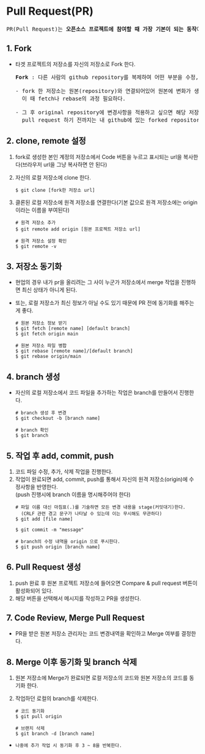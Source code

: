 # Pull Request(PR)
<pre>
PR(Pull Request)는 <b>오픈소스 프로젝트에 참여할 때 가장 기본이 되는 동작</b>이다.
</pre>
## 1. Fork
 - 타겟 프로젝트의 저장소를 자신의 저장소로 Fork 한다.
 
   <pre>
   <b>Fork</b> : 다른 사람의 github repository를 복제하여 어떤 부분을 수정, 추가, 삭제를 용이하도록 해주는 복제기능

   - fork 한 저장소는 원본(repository)와 연결되어있어 원본에 변화가 생기면 그대로 forked된 repository로 반영할 수 있다. 
     이 때 fetch나 rebase의 과정 필요하다.

   - 그 후 original repository에 변경사항을 적용하고 싶으면 해당 저장소에 pull request를 해야한다.
     pull request 하기 전까지는 내 github에 있는 forked repository에만 change만 적용된다.
   </pre>
## 2. clone, remote 설정
1. fork로 생성한 본인 계정의 저장소에서 Code 버튼을 누르고 표시되는 url을 복사한다(브라우저 url을 그냥 복사하면 안 된다)
2. 자신의 로컬 저장소에 clone 한다.

    ```
    $ git clone [fork한 저장소 url]
    ```
3. 클론된 로컬 저장소에 원격 저장소를 연결한다(기본 값으로 원격 저장소에는 origin 이라는 이름을 부여된다)

    ```
    # 원격 저장소 추가
    $ git remote add origin [원본 프로젝트 저장소 url]
    
    # 원격 저장소 설정 확인
    $ git remote -v
    ```
## 3. 저장소 동기화 
 - 현업의 경우 내가 pr을 올리려는 그 사이 누군가 저장소에서 merge 작업을 진행하면 최신 상태가 아니게 된다.
 - 또는, 로컬 저장소가 최신 정보가 아닐 수도 있기 때문에 PR 전에 동기화를 해주는 게 좋다.
 
    ```
    # 원본 저장소 정보 받기
    $ git fetch [remote name] [default branch]
    $ git fetch origin main
    
    # 원본 저장소 파일 병합
    $ git rebase [remote name]/[default branch]
    $ git rebase origin/main
    ```

## 4. branch 생성
 - 자신의 로컬 저장소에서 코드 파일을 추가하는 작업은 branch를 만들어서 진행한다.

    ```
    # branch 생성 후 변경
    $ git checkout -b [branch name]
    
    # branch 확인
    $ git branch
    ```
## 5. 작업 후 add, commit, push
1. 코드 파일 수정, 추가, 삭제 작업을 진행한다.
2. 작업이 완료되면 add, commit, push를 통해서 자신의 원격 저장소(origin)에 수정사항을 반영한다.</br>
   (push 진행시에 branch 이름을 명시해주어야 한다)
    ```
    # 파일 이름 대신 마침표(.)를 기술하면 모든 변경 내용을 stage(커밋대기)한다.
      (CRLF 관련 경고 문구가 나타날 수 있는데 이는 무시해도 무관하다)
    $ git add [file name]

    $ git commit -m "message"

    # branch의 수정 내역을 origin 으로 푸시한다.
    $ git push origin [branch name]
    ```
## 6. Pull Request 생성
1. push 완료 후 원본 프로젝트 저장소에 들어오면 Compare & pull request 버튼이 활성화되어 있다.
2. 해당 버튼을 선택해서 메시지를 작성하고 PR을 생성한다.
## 7. Code Review, Merge Pull Request
 - PR을 받은 원본 저장소 관리자는 코드 변경내역을 확인하고 Merge 여부를 결정한다.
## 8. Merge 이후 동기화 및 branch 삭제
 1. 원본 저장소에 Merge가 완료되면 로컬 저장소의 코드와 원본 저장소의 코드를 동기화 한다.
 2. 작업하던 로컬의 branch를 삭제한다.
    
    ```
    # 코드 동기화
    $ git pull origin

    # 브랜치 삭제
    $ git branch -d [branch name]
    ```
- `나중에 추가 작업 시 동기화 후 3 ~ 8을 반복한다.`
